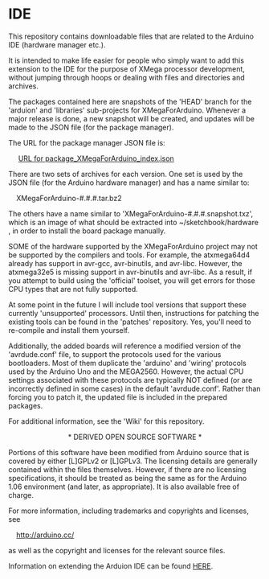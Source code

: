 # IDE

This repository contains downloadable files that are related to the Arduino
IDE (hardware manager etc.).

It is intended to make life easier for people who simply want to add this
extension to the IDE for the purpose of XMega processor development, without
jumping through hoops or dealing with files and directories and archives.

The packages contained here are snapshots of the 'HEAD' branch for the
'arduion' and 'libraries' sub-projects for XMegaForArduino.  Whenever a major
release is done, a new snapshot will be created, and updates will be made to
the JSON file (for the package manager).


The URL for the package manager JSON file is:

&nbsp;&nbsp;&nbsp;&nbsp;
<a href="https://raw.githubusercontent.com/XMegaForArduino/IDE/master/package_XMegaForArduino_index.json">
URL for package_XMegaForArduino_index.json</a>


There are two sets of archives for each version.  One set is used by the JSON
file (for the Arduino hardware manager) and has a name similar to:

&nbsp;&nbsp;&nbsp;&nbsp;XMegaForArduino-#.#.#.tar.bz2

The others have a name similar to 'XMegaForArduino-#.#.#.snapshot.txz', which
is an image of what should be extracted into ~/sketchbook/hardware , in order
to install the board package manually.


SOME of the hardware supported by the XMegaForArduino project may not be
supported by the compilers and tools.  For example, the atxmega64d4 already
has support in avr-gcc, avr-binutils, and avr-libc.  However, the
atxmega32e5 is missing support in avr-binutils and avr-libc.  As a result,
if you attempt to build using the 'official' toolset, you will get errors
for those CPU types that are not fully supported.


At some point in the future I will include tool versions that support these
currently 'unsupported' processors.  Until then, instructions for patching the
existing tools can be found in the 'patches' repository.  Yes, you'll need
to re-compile and install them yourself.


Additionally, the added boards will reference a modified version of the
'avrdude.conf' file, to support the protocols used for the various
bootloaders.  Most of them duplicate the 'arduino' and 'wiring' protocols used
by the Arduino Uno and the MEGA2560.  However, the actual CPU settings
associated with these protocols are typically NOT defined (or are incorrectly
defined in some cases) in the default 'avrdude.conf'.  Rather than forcing
you to patch it, the updated file is included in the prepared packages.


For additional information, see the 'Wiki' for this repository.



<p align="center">* DERIVED OPEN SOURCE SOFTWARE *</p>

Portions of this software have been modified from Arduino source that is
covered by either [L]GPLv2 or [L]GPLv3.  The licensing details are generally
contained within the files themselves.  However, if there are no licensing
specifications, it should be treated as being the same as for the Arduino 1.06
environment (and later, as appropriate).  It is also available free of charge.

For more information, including trademarks and copyrights and licenses, see

&nbsp;&nbsp;&nbsp;&nbsp;http://arduino.cc/

as well as the copyright and licenses for the relevant source files.


Information on extending the Arduion IDE can be found
<a href="https://github.com/arduino/Arduino/wiki/Arduino-IDE-1.5-3rd-party-Hardware-specification">
HERE</a>.


